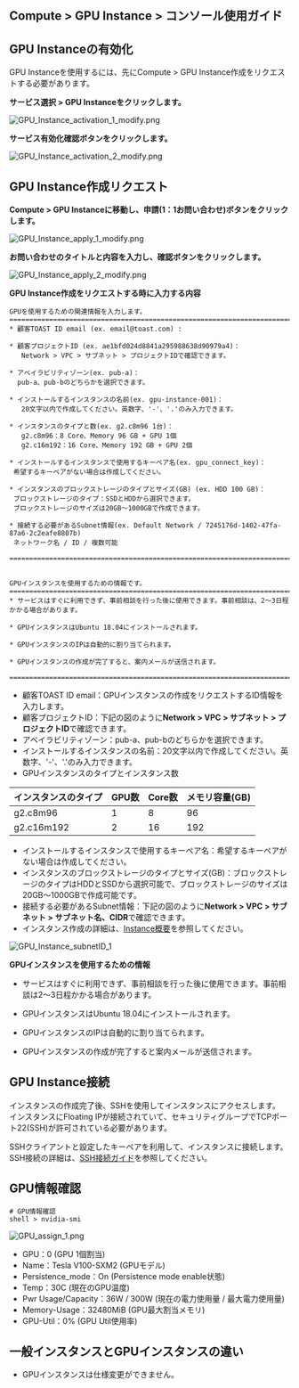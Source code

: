 ## Compute > GPU Instance > コンソール使用ガイド

## GPU Instanceの有効化

GPU Instanceを使用するには、先にCompute > GPU Instance作成をリクエストする必要があります。

**サービス選択 > GPU Instanceをクリックします。**

![GPU_Instance_activation_1_modify.png](http://static.toastoven.net/prod_gpu/en_GPU_Instance_activation_1_modify.png)  

**サービス有効化確認ボタンをクリックします。**

![GPU_Instance_activation_2_modify.png](http://static.toastoven.net/prod_gpu/en_GPU_Instance_activation_2_modify.png)



## GPU Instance作成リクエスト

**Compute > GPU Instanceに移動し、申請(1：1お問い合わせ)ボタンをクリックします。**

![GPU_Instance_apply_1_modify.png](http://static.toastoven.net/prod_gpu/en_GPU_Instance_apply_1_modify.png)


**お問い合わせのタイトルと内容を入力し、確認ボタンをクリックします。**

![GPU_Instance_apply_2_modify.png](http://static.toastoven.net/prod_gpu/en_GPU_Instance_apply_2_modify.png)


**GPU Instance作成をリクエストする時に入力する内容**

```
GPUを使用するための関連情報を入力します。
=============================================================================
* 顧客TOAST ID email (ex. email@toast.com) :

* 顧客プロジェクトID (ex. ae1bfd024d8841a295988638d90979a4)：
   Network > VPC > サブネット > プロジェクトIDで確認できます。

* アベイラビリティゾーン(ex. pub-a)：
  pub-a、pub-bのどちらかを選択できます。

* インストールするインスタンスの名前(ex. gpu-instance-001)：
   20文字以内で作成してください。英数字、'-'、'.'のみ入力できます。

* インスタンスのタイプと数(ex. g2.c8m96 1台)：
   g2.c8m96：8 Core、Memory 96 GB + GPU 1個
   g2.c16m192：16 Core、Memory 192 GB + GPU 2個

* インストールするインスタンスで使用するキーペア名(ex. gpu_connect_key)：
 希望するキーペアがない場合は作成してください。

* インスタンスのブロックストレージのタイプとサイズ(GB) (ex. HDD 100 GB)：
 ブロックストレージのタイプ：SSDとHDDから選択できます。
 ブロックストレージのサイズは20GB～1000GBで作成できます。

* 接続する必要があるSubnet情報(ex. Default Network / 7245176d-1402-47fa-87a6-2c2eafe8807b)
 ネットワーク名 / ID / 複数可能

=============================================================================


GPUインスタンスを使用するための情報です。
=============================================================================
* サービスはすぐに利用できず、事前相談を行った後に使用できます。事前相談は、2～3日程かかる場合があります。

* GPUインスタンスはUbuntu 18.04にインストールされます。

* GPUインスタンスのIPは自動的に割り当てられます。

* GPUインスタンスの作成が完了すると、案内メールが送信されます。

=============================================================================
```

* 顧客TOAST ID email：GPUインスタンスの作成をリクエストするID情報を入力します。
* 顧客プロジェクトID：下記の図のように**Network > VPC > サブネット > プロジェクトID**で確認できます。
* アベイラビリティゾーン：pub-a、pub-bのどちらかを選択できます。
* インストールするインスタンスの名前：20文字以内で作成してください。英数字、'-'、'.'のみ入力できます。
* GPUインスタンスのタイプとインスタンス数

| インスタンスのタイプ | GPU数 | Core数 | メモリ容量(GB) |
| --- | --- | --- | --- |
| g2.c8m96 | 1 | 8 | 96 |
| g2.c16m192 | 2 | 16 | 192 |

* インストールするインスタンスで使用するキーペア名：希望するキーペアがない場合は作成してください。
* インスタンスのブロックストレージのタイプとサイズ(GB)：ブロックストレージのタイプはHDDとSSDから選択可能で、ブロックストレージのサイズは20GB～1000GBで作成可能です。
* 接続する必要があるSubnet情報：下記の図のように**Network > VPC > サブネット > サブネット名、CIDR**で確認できます。
* インスタンス作成の詳細は、[Instance概要](http://docs.toast.com/ko/Compute/Instance/ko/overview/)を参照してください。


![GPU_Instance_subnetID_1](http://static.toastoven.net/prod_gpu/en_GPU_Instance_subnetID_1.png)


**GPUインスタンスを使用するための情報**

* サービスはすぐに利用できず、事前相談を行った後に使用できます。事前相談は2～3日程かかる場合があります。

* GPUインスタンスはUbuntu 18.04にインストールされます。

* GPUインスタンスのIPは自動的に割り当てられます。

* GPUインスタンスの作成が完了すると案内メールが送信されます。


## GPU Instance接続

インスタンスの作成完了後、SSHを使用してインスタンスにアクセスします。
インスタンスにFloating IPが接続されていて、セキュリティグループでTCPポート22(SSH)が許可されている必要があります。

SSHクライアントと設定したキーペアを利用して、インスタンスに接続します。
SSH接続の詳細は、[SSH接続ガイド](https://docs.toast.com/ko/Compute/Instance/ko/overview/#linux)を参照してください。



## GPU情報確認

```
# GPU情報確認
shell > nvidia-smi
```

![GPU_assign_1.png](http://static.toastoven.net/prod_gpu/GPU_assign_1.png)


* GPU：0 (GPU 1個割当)
* Name：Tesla V100-SXM2 (GPUモデル)
* Persistence_mode：On (Persistence mode enable状態)
* Temp：30C (現在のGPU温度)
* Pwr Usage/Capacity：36W / 300W (現在の電力使用量 / 最大電力使用量)
* Memory-Usage：32480MiB (GPU最大割当メモリ)
* GPU-Util：0% (GPU Util使用率)

## 一般インスタンスとGPUインスタンスの違い

* GPUインスタンスは仕様変更ができません。

